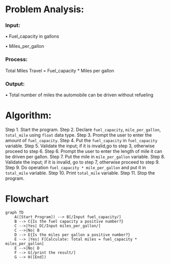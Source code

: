 # Problem Analysis:
### Input: 
• Fuel_capacity in gallons

• Miles_per_gallon 


### Process:
Total Miles Travel = Fuel_capacity * Miles per gallon

### Output:

• Total number of miles the automobile can be driven without refueling

# Algorithm:

Step 1. Start the program.
Step 2. Declare `fuel_capacity`, `mile_per_gallon`, `total_mile` using `float` data type.
Step 3. Prompt the user to enter the amount of `fuel_capacity`.
Step 4. Put the `fuel_capacity` in `fuel_capacity` variable.
Step 5. Validate the input; if it is invalid,go to step 3, otherwise proceed to step 6.
Step 6. Prompt the user to enter the length of mile it can be driven per gallon.
Step 7. Put the mile in `mile_per_gallon` variable.
Step 8. Validate the input; if it is invalid, go to step 7, otherwise proceed to step 9.
Step 9. Do operation `fuel_capacity * mile_per_gallon` and put it in `total_mile` variable.
Step 10. Print `total_mile` variable.
Step 11. Stop the program.

 # Flowchart
```mermaid
graph TD
    A([Start Program]) --> B[/Input fuel_capacity/]
    B --> C{Is the fuel capacity a positive number?}
    C -->|Yes| D[/Input miles_per_gallon/]
    C -->|No| B
    D --> E{Is the miles per gallon a positive number?}
    E --> |Yes| F[Calculate: Total miles = fuel_capacity * miles_per_gallon]
    E -->|No| D
    F --> G[/print the result/]
    G --> H([End])
    





